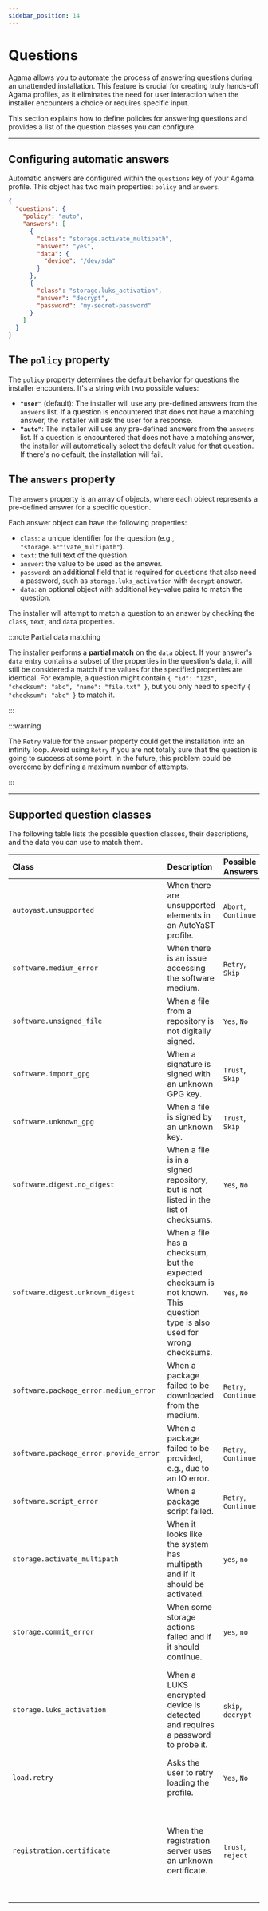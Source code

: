 ```yaml
---
sidebar_position: 14
---
```


# Questions

Agama allows you to automate the process of answering questions during an unattended installation.
This feature is crucial for creating truly hands-off Agama profiles, as it eliminates the need for
user interaction when the installer encounters a choice or requires specific input.

This section explains how to define policies for answering questions and provides a list of the
question classes you can configure.

-----

## Configuring automatic answers

Automatic answers are configured within the `questions` key of your Agama profile. This object has
two main properties: `policy` and `answers`.

```json
{
  "questions": {
    "policy": "auto",
    "answers": [
      {
        "class": "storage.activate_multipath",
        "answer": "yes",
        "data": {
          "device": "/dev/sda"
        }
      },
      {
        "class": "storage.luks_activation",
        "answer": "decrypt",
        "password": "my-secret-password"
      }
    ]
  }
}
```

## The `policy` property

The `policy` property determines the default behavior for questions the installer encounters. It's a
string with two possible values:

  * **`"user"`** (default): The installer will use any pre-defined answers from the `answers` list.
  If a question is encountered that does not have a matching answer, the installer will ask the user
  for a response.
  * **`"auto"`**: The installer will use any pre-defined answers from the `answers` list. If a
  question is encountered that does not have a matching answer, the installer will automatically
  select the default value for that question. If there's no default, the installation will fail.

## The `answers` property

The `answers` property is an array of objects, where each object represents a pre-defined answer for
a specific question.

Each answer object can have the following properties:

  - `class`: a unique identifier for the question (e.g., `"storage.activate_multipath"`).
  - `text`: the full text of the question.
  - `answer`: the value to be used as the answer.
  - `password`: an additional field that is required for questions that also need a password, such
    as `storage.luks_activation` with `decrypt` answer.
  - `data`: an optional object with additional key-value pairs to match the question.

The installer will attempt to match a question to an answer by checking the `class`, `text`, and
`data` properties.

:::note Partial data matching

The installer performs a **partial match** on the `data` object. If your answer's `data` entry
contains a subset of the properties in the question's data, it will still be considered a match if
the values for the specified properties are identical. For example, a question might contain
`{ "id": "123", "checksum": "abc", "name": "file.txt" }`, but you only need to specify
`{ "checksum": "abc" }` to match it.

:::

:::warning

The `Retry` value for the `answer` property could get the installation into an infinity loop. Avoid
using `Retry` if you are not totally sure that the question is going to success at some point. In
the future, this problem could be overcome by defining a maximum number of attempts.

:::

-----

## Supported question classes

The following table lists the possible question classes, their descriptions, and the data you can
use to match them.

| Class | Description | Possible Answers | Available Data |
| :--- | :--- | :--- | :--- |
| `autoyast.unsupported` | When there are unsupported elements in an AutoYaST profile. | `Abort`, `Continue` | `planned`: elements to be supported in the future.<br />`unsupported`: unsupported elements. |
| `software.medium_error` | When there is an issue accessing the software medium. | `Retry`, `Skip` | `url`: The URL where the access failed. |
| `software.unsigned_file` | When a file from a repository is not digitally signed. | `Yes`, `No` | `filename`: The name of the file. |
| `software.import_gpg` | When a signature is signed with an unknown GPG key. | `Trust`, `Skip` | `id`, `name`, `fingerprint`: Details of the unknown key. |
| `software.unknown_gpg` | When a file is signed by an unknown key. | `Trust`, `Skip` | `id`: The key ID.<br />`filename`: The name of the signed file. |
| `software.digest.no_digest` | When a file is in a signed repository, but is not listed in the list of checksums. | `Yes`, `No` | |
| `software.digest.unknown_digest` | When a file has a checksum, but the expected checksum is not known. This question type is also used for wrong checksums. | `Yes`, `No` | |
| `software.package_error.medium_error` | When a package failed to be downloaded from the medium. | `Retry`, `Continue` | `url`: The URL of the package. |
| `software.package_error.provide_error` | When a package failed to be provided, e.g., due to an IO error. | `Retry`, `Continue` | |
| `software.script_error` | When a package script failed. | `Retry`, `Continue` | `details`: The details of the failure. |
| `storage.activate_multipath` | When it looks like the system has multipath and if it should be activated. | `yes`, `no` | |
| `storage.commit_error` | When some storage actions failed and if it should continue. | `yes`, `no` | |
| `storage.luks_activation` | When a LUKS encrypted device is detected and requires a password to probe it. | `skip`, `decrypt` | `device`: The device name.<br />`label`: The device label.<br />`size`: The device size.<br />`attempt`: The number of the current attempt. |
| `load.retry` | Asks the user to retry loading the profile. | `Yes`, `No` | `error`: The text of the error message. |
| `registration.certificate` | When the registration server uses an unknown certificate. | `trust`, `reject` | `url`: The server URL.<br />`issuer_name`, `issue_date`, `expiration_date`: Certificate details.<br />`sha1_fingerprint`, `sha256_fingerprint`: Certificate fingerprints. |
